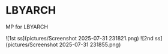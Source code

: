 # LBYARCH
MP for LBYARCH

![1st ss](pictures/Screenshot 2025-07-31 231821.png)
![2nd ss](pictures/Screenshot 2025-07-31 231855.png)
